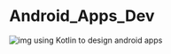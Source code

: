 # Android_Apps_Dev
![img](https://lh3.googleusercontent.com/gaCFJC14U9V2H9DDAsmUhicHec4alnoReDTEvLD_g8dEx1hxzME53WZZzI4mfdcUT66UEcFfPBHc4NPCag3W7uuaU3HrnSD0Bnuekd3q)
using Kotlin to design android  apps
